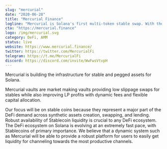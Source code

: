 ```yaml
---
slug: "mercurial"
date: "2020-06-28"
title: "Mercurial Finance"
logline: "Mercurial is Solana's first multi-token stable swap. With the lowest slippage, we're the best place to swap stables."
cta: "https://mercurial.finance"
logo: /img/mercurial.svg
category: DeFi, AMM
status: live
website: https://www.mercurial.finance/
twitter: https://twitter.com/MercurialFi
telegram: https://t.me/MercurialFi
discord: https://discord.com/invite/WwFwsVtvpH
---
```


Mercurial is building the infrastructure for stable and pegged assets for Solana.

Mercurial vaults are market making vaults providing low slippage swaps for stables while also improving LP profits with dynamic fees and flexible capital allocation.

Our focus will be on stable coins because they represent a major part of the DeFi demand across synthetic assets creation, swapping, and lending. Robust availability of Stablecoin liquidity is crucial to any DeFi ecosystem. The DeFi ecosystem on Solana is evolving at an extremely fast pace, with Stablecoins of primary importance. We believe that a dynamic system such as Mercurial will be able to provide a robust platform for users to easily get liquidity for channeling towards the most productive channels.
